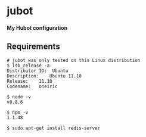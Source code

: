 # jubot
#### My Hubot configuration

## Requirements

```shell
# jubot was only tested on this Linux distribution
$ lsb_release -a
Distributor ID:  Ubuntu
Description:	Ubuntu 11.10
Release:	11.10
Codename:	oneiric

$ node -v
v0.8.6

$ npm -v
1.1.48

$ sudo apt-get install redis-server
```